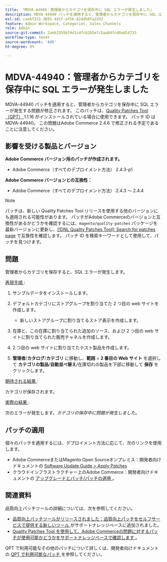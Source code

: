 ```yaml
---
title: 「MDVA-44940：管理者からカテゴリを保存中に SQL エラーが発生しました」
description: MDVA-44940 パッチを適用すると、管理者からカテゴリを保存中に SQL エラーが発生する問題が修正されます。 このパッチは、[Quality Patches Tool （QPT） ] （/help/announcements/adobe-commerce-announcements/magento-quality-patches-released-new-tool-to-self-serve-quality-patches.md） 1.1.16 がインストールされている場合に利用できます。 パッチ ID は MDVA-44940。 この問題はAdobe Commerce 2.4.6 で修正される予定であることに注意してください。
exl-id: cae6f231-3b91-441f-af56-824db0fa2d32
feature: Admin Workspace, Categories, Sales Channels
role: Admin
source-git-commit: 2aeb2355b74d1cdfc62b5e7c5aa04fcd0a654733
workflow-type: tm+mt
source-wordcount: '445'
ht-degree: 0%

---
```


# MDVA-44940：管理者からカテゴリを保存中に SQL エラーが発生しました

MDVA-44940 パッチを適用すると、管理者からカテゴリを保存中に SQL エラーが発生する問題が修正されます。 このパッチは、[Quality Patches Tool （QPT） ](/help/announcements/adobe-commerce-announcements/magento-quality-patches-released-new-tool-to-self-serve-quality-patches.md)1.1.16 がインストールされている場合に使用できます。 パッチ ID は MDVA-44940。 この問題はAdobe Commerce 2.4.6 で修正される予定であることに注意してください。

## 影響を受ける製品とバージョン

**Adobe Commerce バージョン用のパッチが作成されます。**

* Adobe Commerce（すべてのデプロイメント方法） 2.4.3-p1

**Adobe Commerce バージョンとの互換性：**

* Adobe Commerce（すべてのデプロイメント方法） 2.4.3 ～ 2.4.4

>[!NOTE]
>
>パッチは、新しい Quality Patches Tool リリースを使用する他のバージョンにも適用される可能性があります。 パッチがAdobe Commerceのバージョンと互換性があるかどうかを確認するには、`magento/quality-patches` パッケージを最新バージョンに更新し、[[!DNL Quality Patches Tool]: Search for patches page](https://experienceleague.adobe.com/tools/commerce-quality-patches/index.html?lang=ja) で互換性を確認します。 パッチ ID を検索キーワードとして使用して、パッチを見つけます。

## 問題

管理者からカテゴリを保存すると、SQL エラーが発生します。

<u> 再現手順 </u>:

1. サンプルデータをインストールします。
1. デフォルトカテゴリにストアグループを割り当てた 2 つ目の web サイトを作成します。

   * 新しいストアグループに割り当てるストア表示を作成します。

1. 在庫と、この在庫に割り当てられた追加のソース、および 2 つ目の web サイトに割り当てられた販売チャネルを作成します。
1. 2 つ目の web サイトに割り当てたテスト製品を作成します。
1. **管理者**/**カタログ**/**カテゴリ** に移動し、**範囲** = **2 番目の Web サイト** を選択して **カテゴリの製品**/**自動並べ替え**/在庫切れの製品を下部に移動して **保存** をクリックします。

<u> 期待される結果 </u>:

カテゴリが保存されます。

<u> 実際の結果 </u>:

次のエラーが発生します。*カテゴリの保存中に問題が発生しました*。

## パッチの適用

個々のパッチを適用するには、デプロイメント方法に応じて、次のリンクを使用します。

* Adobe CommerceまたはMagento Open Sourceオンプレミス：開発者向けドキュメントの [Software Update Guide > Apply Patches](https://experienceleague.adobe.com/ja/docs/commerce-operations/tools/quality-patches-tool/usage)
* クラウドインフラストラクチャー上のAdobe Commerce：開発者向けドキュメントの [ アップグレードとパッチ/パッチの適用 ](https://experienceleague.adobe.com/ja/docs/commerce-cloud-service/user-guide/develop/upgrade/apply-patches)。

## 関連資料

品質向上パッチツールの詳細については、次を参照してください。

* [ 品質向上パッチツールがリリースされました：品質向上パッチをセルフサービスで提供する新しいツール ](/help/announcements/adobe-commerce-announcements/magento-quality-patches-released-new-tool-to-self-serve-quality-patches.md) がサポートナレッジベースに追加されました。
* [Quality Patches Tool を使用して、Adobe Commerceの問題に対するパッチが使用可能かどうかをサポートナレッジベースで確認します ](/help/support-tools/patches-available-in-qpt-tool/check-patch-for-magento-issue-with-magento-quality-patches.md)。

QPT で利用可能なその他のパッチについて詳しくは、開発者向けドキュメントの [QPT で利用可能なパッチ ](https://experienceleague.adobe.com/tools/commerce-quality-patches/index.html?lang=ja) を参照してください。
